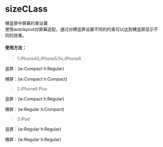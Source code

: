# sizeCLass
横竖屏中屏幕约束设置
<br />
使用autolayout对屏幕适配，通过对横竖屏设置不同的约束可以达到横竖屏显示不同的效果。
<br />
#### 使用方法：<br />

>1.iPhone4S,iPhone5/5s,iPhone6<br />

竖屏：(w:Compact h:Regular)<br />

横屏：(w:Compact h:Compact)<br />

>2.iPhone6 Plus<br />

竖屏：(w:Compact h:Regular)<br />

横屏：(w:Regular h:Compact)<br />

>3.iPad<br />

竖屏：(w:Regular h:Regular)<br />

横屏：(w:Regular h:Regular)<br />
